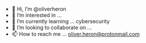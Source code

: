 - 👋 Hi, I’m @oliverheron
- 👀 I’m interested in ...
- 🌱 I’m currently learning ... cybersecurity
- 💞️ I’m looking to collaborate on ...
- 📫 How to reach me ... oliver.heron@protonmail.com

<!---
oliverheron/oliverheron is a ✨ special ✨ repository because its `README.md` (this file) appears on your GitHub profile.
You can click the Preview link to take a look at your changes.
--->
